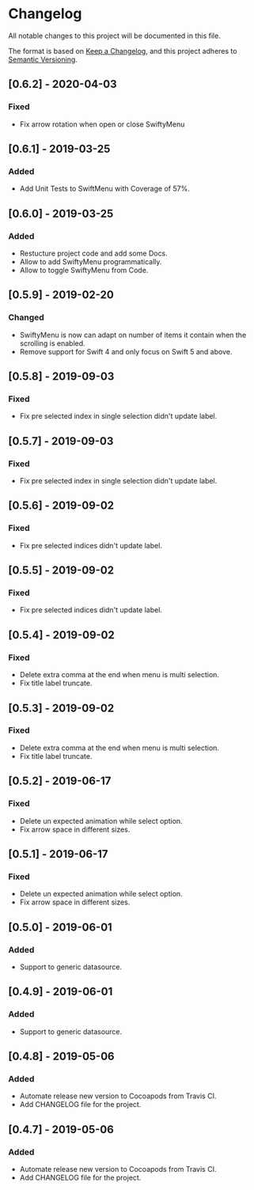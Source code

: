 # Changelog
All notable changes to this project will be documented in this file.

The format is based on [Keep a Changelog](https://keepachangelog.com/en/1.0.0/),
and this project adheres to [Semantic Versioning](https://semver.org/spec/v2.0.0.html).

## [0.6.2] - 2020-04-03
### Fixed
- Fix arrow rotation when open or close SwiftyMenu
## [0.6.1] - 2019-03-25
### Added
- Add Unit Tests to SwiftMenu with Coverage of 57%.

## [0.6.0] - 2019-03-25
### Added
- Restucture project code and add some Docs.
- Allow to add SwiftyMenu programmatically.
- Allow to toggle SwiftyMenu from Code.

## [0.5.9] - 2019-02-20
### Changed
- SwiftyMenu is now can adapt on number of items it contain when the scrolling is enabled.
- Remove support for Swift 4 and only focus on Swift 5 and above.

## [0.5.8] - 2019-09-03
### Fixed
- Fix pre selected index in single selection didn't update label.

## [0.5.7] - 2019-09-03
### Fixed
- Fix pre selected index in single selection didn't update label.

## [0.5.6] - 2019-09-02
### Fixed
- Fix pre selected indices didn't update label.

## [0.5.5] - 2019-09-02
### Fixed
- Fix pre selected indices didn't update label.

## [0.5.4] - 2019-09-02
### Fixed
- Delete extra comma at the end when menu is multi selection.
- Fix title label truncate.

## [0.5.3] - 2019-09-02
### Fixed
- Delete extra comma at the end when menu is multi selection.
- Fix title label truncate.

## [0.5.2] - 2019-06-17
### Fixed
- Delete un expected animation while select option.
- Fix arrow space in different sizes.

## [0.5.1] - 2019-06-17
### Fixed
- Delete un expected animation while select option.
- Fix arrow space in different sizes.

## [0.5.0] - 2019-06-01
### Added
- Support to generic datasource.

## [0.4.9] - 2019-06-01
### Added
- Support to generic datasource.

## [0.4.8] - 2019-05-06
### Added
- Automate release new version to Cocoapods from Travis CI.
- Add CHANGELOG file for the project.

## [0.4.7] - 2019-05-06
### Added
- Automate release new version to Cocoapods from Travis CI.
- Add CHANGELOG file for the project.
